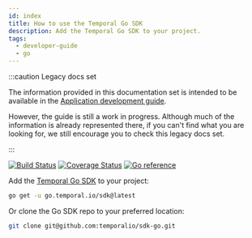 ```yaml
---
id: index
title: How to use the Temporal Go SDK
description: Add the Temporal Go SDK to your project.
tags:
  - developer-guide
  - go
---
```


:::caution Legacy docs set

The information provided in this documentation set is intended to be available in the [Application development guide](/dev-guide).

However, the guide is still a work in progress.
Although much of the information is already represented there, if you can't find what you are looking for, we still encourage you to check this legacy docs set.

:::

[![Build Status](https://badge.buildkite.com/ce6df3b1a8b375270261ae70fb2d2756af298fef3a0dac4d20.svg?theme=github&branch=master)](https://buildkite.com/temporal/temporal-go-client) [![Coverage Status](https://coveralls.io/repos/github/temporalio/temporal-go-sdk/badge.svg?branch=master)](https://coveralls.io/github/temporalio/temporal-go-sdk?branch=master) [![Go reference](https://pkg.go.dev/badge/go.temporal.io/sdk)](https://pkg.go.dev/go.temporal.io/sdk)

Add the [Temporal Go SDK](https://github.com/temporalio/sdk-go) to your project:

```bash
go get -u go.temporal.io/sdk@latest
```

Or clone the Go SDK repo to your preferred location:

```bash
git clone git@github.com:temporalio/sdk-go.git
```

